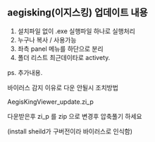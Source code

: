aegisking(이지스킹) 업데이트 내용
--------------------------------
1. 설치파일 없이 .exe 실행파일 하나로 실행처리
2. 누구나 복사 / 사용가능
3. 좌측 panel 메뉴를 하단으로 분리
4. 폴더 리스트 최근데이타로 activety.

ps. 추가내용.  

바이러스 감지 이유로 다운 안될시 조치방법

AegisKingViewer_update.zi_p

다운받은후 zi_p 를 zip 으로 변경후 압축풀기 하세요

(install sheild가 구버전이라 바이러스로 인식함)

